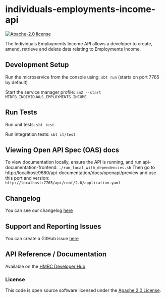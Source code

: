
# individuals-employments-income-api

[![Apache-2.0 license](http://img.shields.io/badge/license-Apache-blue.svg)](http://www.apache.org/licenses/LICENSE-2.0.html)

The Individuals Employments Income API allows a developer to create, amend, retrieve and delete data relating to Employments Income.

## Development Setup

Run the microservice from the console using: `sbt run` (starts on port 7765 by default)

Start the service manager profile: `sm2 --start MTDFB_INDIVIDUALS_EMPLOYMENTS_INCOME`

## Run Tests

Run unit tests: `sbt test`

Run integration tests: `sbt it/test`

## Viewing Open API Spec (OAS) docs

To view documentation locally, ensure the API is running, and run api-documentation-frontend:
`./run_local_with_dependencies.sh`
Then go to http://localhost:9680/api-documentation/docs/openapi/preview and use this port and version:
`http://localhost:7765/api/conf/2.0/application.yaml`

## Changelog

You can see our changelog [here](https://github.com/hmrc/income-tax-mtd-changelog)

## Support and Reporting Issues

You can create a GitHub issue [here](https://github.com/hmrc/income-tax-mtd-changelog/issues)

## API Reference / Documentation

Available on
the [HMRC Developer Hub](https://developer.service.hmrc.gov.uk/api-documentation/docs/api/service/individuals-employments-income-api)

### License

This code is open source software licensed under the [Apache 2.0 License]("http://www.apache.org/licenses/LICENSE-2.0.html").